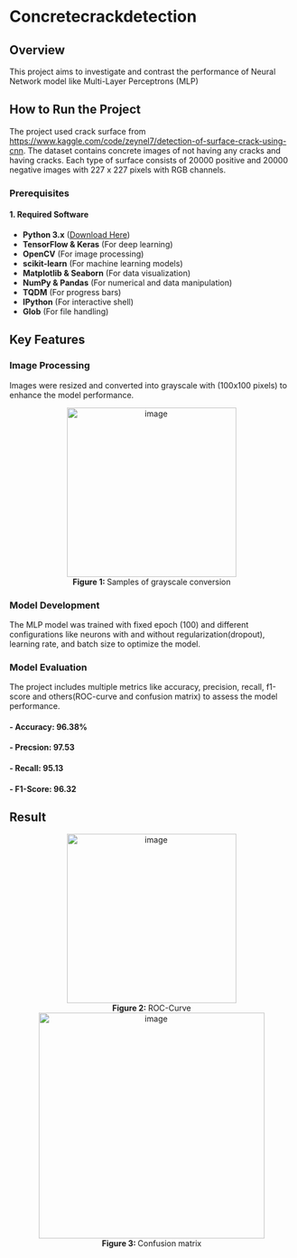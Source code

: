 # Concretecrackdetection
## Overview
<p>This project aims to investigate and contrast the performance of Neural Network model like Multi-Layer Perceptrons (MLP)</p>

## How to Run the Project ##
The project used crack surface from https://www.kaggle.com/code/zeynel7/detection-of-surface-crack-using-cnn. The dataset contains concrete images of not having any cracks and having cracks. Each type of surface consists of 20000 positive and 20000 negative images  with 227 x 227 pixels with RGB channels.

### Prerequisites
#### **1. Required Software**
- **Python 3.x** ([Download Here](https://www.python.org/downloads/))
- **TensorFlow & Keras** (For deep learning)
- **OpenCV** (For image processing)
- **scikit-learn** (For machine learning models)
- **Matplotlib & Seaborn** (For data visualization)
- **NumPy & Pandas** (For numerical and data manipulation)
- **TQDM** (For progress bars)
- **IPython** (For interactive shell)
- **Glob** (For file handling)

## Key Features
### Image Processing
Images were resized and converted into grayscale with (100x100 pixels) to enhance the model performance.
<div align="center"><img width="300" alt="image" src="https://github.com/user-attachments/assets/fdef99a9-9910-48d8-ae71-b46875931be7" />
</div>
<div align="center"><b>Figure 1: </b>Samples of grayscale conversion</div>

### Model Development 
The MLP model was trained with fixed epoch (100) and different configurations like neurons with and without regularization(dropout), learning rate, and batch size to optimize the model.
### Model Evaluation
The project includes multiple metrics like accuracy, precision, recall, f1-score and others(ROC-curve and confusion matrix) to assess the model performance.
#### - Accuracy: 96.38%
#### - Precsion: 97.53
#### - Recall: 95.13
#### - F1-Score: 96.32

## Result
<div align="center"><img width="300" alt="image" src="https://github.com/user-attachments/assets/f1b04e25-e07e-4ce5-81e8-f1941df14f22" />

</div>
<div align="center"><b>Figure 2: </b>ROC-Curve</div>
<div align="center"><img width="400" alt="image" src="https://github.com/user-attachments/assets/161d38b0-e9ad-4491-957a-1c36d29eb5d0" />
</div>
<div align="center"><b>Figure 3: </b>Confusion matrix 
</div>
